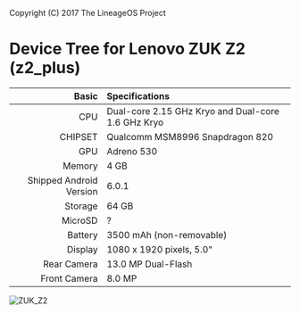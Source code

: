 Copyright (C) 2017 The LineageOS Project

Device Tree for Lenovo ZUK Z2 (z2_plus)
============================================================
Basic   | Specifications
-------:|:-------------------------
CPU     | Dual-core 2.15 GHz Kryo and Dual-core 1.6 GHz Kryo
CHIPSET | Qualcomm MSM8996 Snapdragon 820
GPU     | Adreno 530
Memory  | 4 GB
Shipped Android Version | 6.0.1
Storage | 64 GB
MicroSD | ?
Battery | 3500 mAh (non-removable)
Display | 1080 x 1920 pixels, 5.0"
Rear Camera  | 13.0 MP Dual-Flash
Front Camera | 8.0 MP

![ZUK_Z2](https://gloimg.gearbest.com/gb/pdm-product-pic/Electronic/2016/09/22/goods-img/1487035723438667223.jpg "ZUK Z2")
